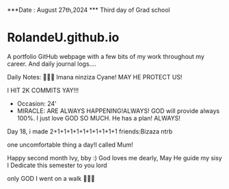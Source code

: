 ***Date : August 27th,2024 *** Third day of Grad school
# RolandeU.github.io

A portfolio GitHub webpage with a few bits of my work throughout my career. And daily journal logs....

Daily Notes:
💚🙏🏾 Imana ninziza Cyane! MAY HE PROTECT US!

I HIT 2K COMMITS YAY!!!

- Occasion: 24'
- MIRACLE: ARE ALWAYS HAPPENING!ALWAYS!
GOD will provide always 100%. I just love GOD SO MUCH. He has a plan!
ALWAYS!

Day 18, i made 2+1+1+1+1+1+1+1+1+1+1 friends:Bizaza ntrb

one uncomfortable thing a day!I called Mum!

Happy second month Ivy, bby :)
God loves me dearly, May He guide my sisy
I Dedicate this semester to you lord

only GOD 
I went on a walk 💚💚💚







